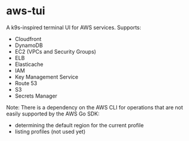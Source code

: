 # aws-tui

A k9s-inspired terminal UI for AWS services. Supports:

* Cloudfront
* DynamoDB
* EC2 (VPCs and Security Groups)
* ELB
* Elasticache
* IAM
* Key Management Service
* Route 53
* S3
* Secrets Manager

Note: There is a dependency on the AWS CLI for operations that are not easily supported by the AWS Go SDK:
* determining the default region for the current profile
* listing profiles (not used yet)
